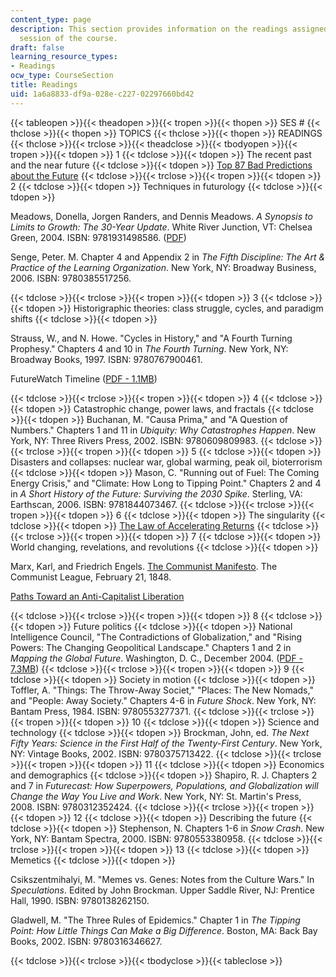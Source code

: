 ```yaml
---
content_type: page
description: This section provides information on the readings assigned for each lecture
  session of the course.
draft: false
learning_resource_types:
- Readings
ocw_type: CourseSection
title: Readings
uid: 1a6a8833-df9a-028e-c227-02297660bd42
---
```

{{< tableopen >}}{{< theadopen >}}{{< tropen >}}{{< thopen >}}
SES #
{{< thclose >}}{{< thopen >}}
TOPICS
{{< thclose >}}{{< thopen >}}
READINGS
{{< thclose >}}{{< trclose >}}{{< theadclose >}}{{< tbodyopen >}}{{< tropen >}}{{< tdopen >}}
1
{{< tdclose >}}{{< tdopen >}}
The recent past and the near future
{{< tdclose >}}{{< tdopen >}}
[Top 87 Bad Predictions about the Future](https://www.2spare.com/item_50221.html)
{{< tdclose >}}{{< trclose >}}{{< tropen >}}{{< tdopen >}}
2
{{< tdclose >}}{{< tdopen >}}
Techniques in futurology
{{< tdclose >}}{{< tdopen >}}

Meadows, Donella, Jorgen Randers, and Dennis Meadows. *A Synopsis to Limits to Growth: The 30-Year Update*. White River Junction, VT: Chelsea Green, 2004. ISBN: 9781931498586. ([PDF](http://www.liege.mpoc.be/livres/Meadows-Dennis_Limits-to-growth_A-synopsis-28p_2004.pdf))

Senge, Peter. M. Chapter 4 and Appendix 2 in *The Fifth Discipline: The Art & Practice of the Learning Organization*. New York, NY: Broadway Business, 2006. ISBN: 9780385517256.

{{< tdclose >}}{{< trclose >}}{{< tropen >}}{{< tdopen >}}
3
{{< tdclose >}}{{< tdopen >}}
Historigraphic theories: class struggle, cycles, and paradigm shifts
{{< tdclose >}}{{< tdopen >}}

Strauss, W., and N. Howe. "Cycles in History," and "A Fourth Turning Prophesy." Chapters 4 and 10 in *The Fourth Turning*. New York, NY: Broadway Books, 1997. ISBN: 9780767900461.

FutureWatch Timeline ([PDF - 1.1MB](http://www.math.yorku.ca/SCS/Gallery/images/timelines/futureswatch-org.pdf))

{{< tdclose >}}{{< trclose >}}{{< tropen >}}{{< tdopen >}}
4
{{< tdclose >}}{{< tdopen >}}
Catastrophic change, power laws, and fractals
{{< tdclose >}}{{< tdopen >}}
Buchanan, M. "Causa Prima," and "A Question of Numbers." Chapters 1 and 11 in *Ubiquity: Why Catastrophes Happen*. New York, NY: Three Rivers Press, 2002. ISBN: 9780609809983.
{{< tdclose >}}{{< trclose >}}{{< tropen >}}{{< tdopen >}}
5
{{< tdclose >}}{{< tdopen >}}
Disasters and collapses: nuclear war, global warming, peak oil, bioterrorism
{{< tdclose >}}{{< tdopen >}}
Mason, C. "Running out of Fuel: The Coming Energy Crisis," and "Climate: How Long to Tipping Point." Chapters 2 and 4 in *A Short History of the Future: Surviving the 2030 Spike*. Sterling, VA: Earthscan, 2006. ISBN: 9781844073467.
{{< tdclose >}}{{< trclose >}}{{< tropen >}}{{< tdopen >}}
6
{{< tdclose >}}{{< tdopen >}}
The singularity
{{< tdclose >}}{{< tdopen >}}
[The Law of Accelerating Returns](https://www.kurzweilai.net/the-law-of-accelerating-returns)
{{< tdclose >}}{{< trclose >}}{{< tropen >}}{{< tdopen >}}
7
{{< tdclose >}}{{< tdopen >}}
World changing, revelations, and revolutions
{{< tdclose >}}{{< tdopen >}}

Marx, Karl, and Friedrich Engels. [The Communist Manifesto](http://www.marxists.org/archive/marx/works/1848/communist-manifesto/index.htm). The Communist League, February 21, 1848.

[Paths Toward an Anti-Capitalist Liberation](http://www.lookingglassnews.org/viewcommentary.php?storyid=101)

{{< tdclose >}}{{< trclose >}}{{< tropen >}}{{< tdopen >}}
8
{{< tdclose >}}{{< tdopen >}}
Future politics
{{< tdclose >}}{{< tdopen >}}
National Intelligence Council, "The Contradictions of Globalization," and "Rising Powers: The Changing Geopolitical Landscape." Chapters 1 and 2 in *Mapping the Global Future*. Washington, D. C., December 2004. ([PDF - 7.3MB](http://www.dni.gov/files/documents/Global%20Trends_Mapping%20the%20Global%20Future%202020%20Project.pdf))
{{< tdclose >}}{{< trclose >}}{{< tropen >}}{{< tdopen >}}
9
{{< tdclose >}}{{< tdopen >}}
Society in motion
{{< tdclose >}}{{< tdopen >}}
Toffler, A. "Things: The Throw-Away Societ," "Places: The New Nomads," and "People: Away Society." Chapters 4-6 in *Future Shock*. New York, NY: Bantam Press, 1984. ISBN: 9780553277371.
{{< tdclose >}}{{< trclose >}}{{< tropen >}}{{< tdopen >}}
10
{{< tdclose >}}{{< tdopen >}}
Science and technology
{{< tdclose >}}{{< tdopen >}}
Brockman, John, ed. *The Next Fifty Years: Science in the First Half of the Twenty-First Century*. New York, NY: Vintage Books, 2002. ISBN: 9780375713422.
{{< tdclose >}}{{< trclose >}}{{< tropen >}}{{< tdopen >}}
11
{{< tdclose >}}{{< tdopen >}}
Economics and demographics
{{< tdclose >}}{{< tdopen >}}
Shapiro, R. J. Chapters 2 and 7 in *Futurecast: How Superpowers, Populations, and Globalization will Change the Way You Live and Work*. New York, NY: St. Martin's Press, 2008. ISBN: 9780312352424.
{{< tdclose >}}{{< trclose >}}{{< tropen >}}{{< tdopen >}}
12
{{< tdclose >}}{{< tdopen >}}
Describing the future
{{< tdclose >}}{{< tdopen >}}
Stephenson, N. Chapters 1-6 in *Snow Crash*. New York, NY: Bantam Spectra, 2000. ISBN: 9780553380958.
{{< tdclose >}}{{< trclose >}}{{< tropen >}}{{< tdopen >}}
13
{{< tdclose >}}{{< tdopen >}}
Memetics
{{< tdclose >}}{{< tdopen >}}

Csikszentmihalyi, M. "Memes vs. Genes: Notes from the Culture Wars." In *Speculations*. Edited by John Brockman. Upper Saddle River, NJ: Prentice Hall, 1990. ISBN: 9780138262150.

Gladwell, M. "The Three Rules of Epidemics." Chapter 1 in *The Tipping Point: How Little Things Can Make a Big Difference*. Boston, MA: Back Bay Books, 2002. ISBN: 9780316346627.

{{< tdclose >}}{{< trclose >}}{{< tbodyclose >}}{{< tableclose >}}